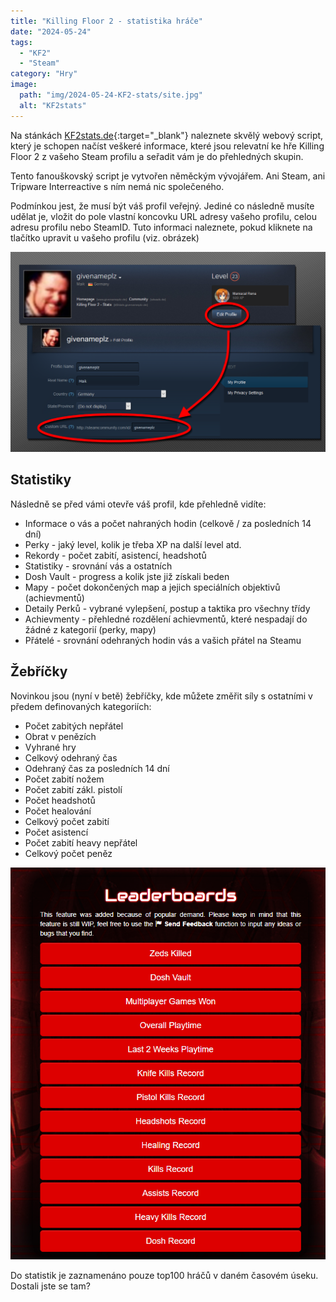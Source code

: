 ```yaml
---
title: "Killing Floor 2 - statistika hráče"
date: "2024-05-24"
tags: 
  - "KF2"
  - "Steam"
category: "Hry"
image: 
  path: "img/2024-05-24-KF2-stats/site.jpg"
  alt: "KF2stats"
---
```


Na stánkách [KF2stats.de](https://kf2stats.de/){:target="_blank"} naleznete skvělý webový script, který je schopen načíst veškeré informace, které jsou relevatní ke hře Killing Floor 2 z vašeho Steam profilu a seřadit vám je do přehledných skupin.

Tento fanouškovský script je vytvořen něměckým vývojářem. Ani Steam, ani Tripware Interreactive s ním nemá nic společeného. 

Podmínkou jest, že musí být váš profil veřejný. Jediné co následně musíte udělat je, vložit do pole vlastní koncovku URL adresy vašeho profilu, celou adresu profilu nebo SteamID. Tuto informaci naleznete, pokud kliknete na tlačítko upravit u vašeho profilu (viz. obrázek)

![profile](img/2024-05-24-KF2-stats/profil.png)

## Statistiky 

Následně se před vámi otevře váš profil, kde přehledně vidíte:

- Informace o vás a počet nahraných hodin (celkově / za posledních 14 dní)
- Perky - jaký level, kolik je třeba XP na další level atd.
- Rekordy - počet zabití, asistencí, headshotů
- Statistiky - srovnání vás a ostatních
- Dosh Vault - progress a kolik jste již získali beden
- Mapy - počet dokončených map a jejich speciálních objektivů (achievmentů)
- Detaily Perků - vybrané vylepšení, postup a taktika pro všechny třídy
- Achievmenty - přehledné rozdělení achievmentů, které nespadají do žádné z kategorií (perky, mapy)
- Přátelé - srovnání odehraných hodin vás a vašich přátel na Steamu

## Žebříčky

Novinkou jsou (nyní v betě) žebříčky, kde můžete změřit síly s ostatními v předem definovaných kategoriích:

- Počet zabitých nepřátel
- Obrat v penězích
- Vyhrané hry
- Celkový odehraný čas
- Odehraný čas za posledních 14 dní
- Počet zabití nožem
- Počet zabití zákl. pistolí
- Počet headshotů
- Počet healování
- Celkový počet zabití
- Počet asistencí
- Počet zabití heavy nepřátel
- Celkový počet peněz

![leaderboard](img/2024-05-24-KF2-stats/leaderboard.png)

Do statistik je zaznamenáno pouze top100 hráčů v daném časovém úseku. Dostali jste se tam? 
